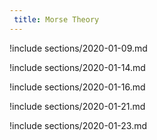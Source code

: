```yaml
---
 title: Morse Theory
---
```



!include sections/2020-01-09.md

!include sections/2020-01-14.md

!include sections/2020-01-16.md

!include sections/2020-01-21.md

!include sections/2020-01-23.md

<!--!include sections/2020-01-28.md-->

<!--!include sections/2020-01-30.md-->

<!--!include sections/2020-02-04.md-->

<!--!include sections/2020-02-06.md-->

<!--!include sections/2020-02-11.md-->

<!--!include sections/2020-02-18.md-->

<!--!include sections/2020-02-27.md-->

